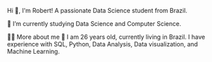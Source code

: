 Hi 👋, I'm Robert! A passionate Data Science student from Brazil.

🌱 I’m currently studying Data Science and Computer Science.

👨‍💻 More about me
💬 I am 26 years old, currently living in Brazil. I  have experience with SQL, Python, Data Analysis, Data visualization, and Machine Learning.

<!---
devr0bert/devr0bert is a ✨ special ✨ repository because its `README.md` (this file) appears on your GitHub profile.
You can click the Preview link to take a look at your changes.
--->
